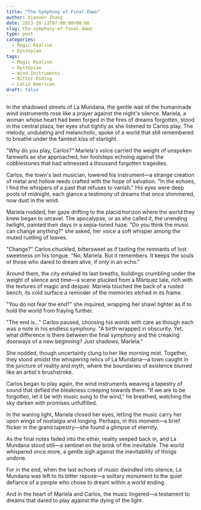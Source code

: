 ```yaml
---
title: "The Symphony of Final Dawn"
author: Xiaowen Zhang
date: 2023-10-13T07:00:00+08:00
slug: the-symphony-of-final-dawn
type: post
categories:
  - Magic Realism
  - Dystopian
tags:
  - Magic Realism
  - Dystopian
  - Wind Instruments
  - Bitter Ending
  - Latin American
draft: false
---
```


In the shadowed streets of La Mundana, the gentle wail of the humanmade wind instruments rose like a prayer against the night's silence. Mariela, a woman whose heart had been forged in the fires of dreams forgotten, stood in the central plaza, her eyes shut tightly as she listened to Carlos play. The melody, undulating and melancholic, spoke of a world that still remembered to breathe under the faintest kiss of starlight.

"Why do you play, Carlos?" Mariela's voice carried the weight of unspoken farewells as she approached, her footsteps echoing against the cobblestones that had witnessed a thousand forgotten tragedies.

Carlos, the town's last musician, lowered his instrument—a strange creation of metal and hollow reeds crafted with the hope of salvation. "In the echoes, I find the whispers of a past that refuses to vanish." His eyes were deep pools of midnight, each glance a testimony of dreams that once shimmered, now dust in the wind.

Mariela nodded, her gaze drifting to the placid horizon where the world they knew began to unravel. The apocalypse, or as she called it, the unending twilight, painted their days in a sepia-toned haze. "Do you think the music can change anything?" she asked, her voice a soft whisper among the muted rustling of leaves.

"Change?" Carlos chuckled, bittersweet as if tasting the remnants of lost sweetness on his tongue. "No, Mariela. But it remembers. It keeps the souls of those who dared to dream alive, if only in an echo."

Around them, the city exhaled its last breaths, buildings crumbling under the weight of silence and time—a scene plucked from a Márquez tale, rich with the textures of magic and despair. Mariela touched the back of a rusted bench, its cold surface a reminder of the memories etched in its frame.

"You do not fear the end?" she inquired, wrapping her shawl tighter as if to hold the world from fraying further.

"The end is..." Carlos paused, choosing his words with care as though each was a note in his endless symphony. "A birth wrapped in obscurity. Yet, what difference is there between the final symphony and the creaking doorways of a new beginning? Just shadows, Mariela."

She nodded, though uncertainty clung to her like morning mist. Together, they stood amidst the whispering relics of La Mundana—a town caught in the juncture of reality and myth, where the boundaries of existence blurred like an artist's brushstroke.

Carlos began to play again, the wind instruments weaving a tapestry of sound that defied the bleakness creeping towards them. "If we are to be forgotten, let it be with music sung to the wind," he breathed, watching the sky darken with promises unfulfilled.

In the waning light, Mariela closed her eyes, letting the music carry her upon wings of nostalgia and longing. Perhaps, in this moment—a brief flicker in the grand tapestry—she found a glimpse of eternity.

As the final notes faded into the ether, reality seeped back in, and La Mundana stood still—a sentinel on the brink of the inevitable. The world whispered once more, a gentle sigh against the inevitability of things undone.

For in the end, when the last echoes of music dwindled into silence, La Mundana was left to its bitter repose—a solitary monument to the quiet defiance of a people who chose to dream within a world ending.

And in the heart of Mariela and Carlos, the music lingered—a testament to dreams that dared to play against the dying of the light.